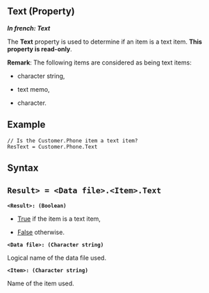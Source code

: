 


## Text (Property)

***In french: Text***
	



<a name="XUse"></a>
<a name="Use"></a>
<a name="description"></a>
The **Text** property is used to determine if an item is a text item. **This property is read-only**.

**Remark**: The following items are considered as being text items:

- character string, 

- text memo, 

- character.







<a name="Example1"></a>
<a name="sample_code"></a>

## Example


```wl
// Is the Customer.Phone item a text item?
ResText = Customer.Phone.Text
```

<a name="XSYNTAX"></a>
<a name="SYNTAX1"></a>

## Syntax

`Result> = <Data file>.<Item>.Text`
---

**`<Result>: (Boolean)`**



- <u><u><u><u>True</u></u></u></u> if the item is a text item, 

- <u><u><u><u>False</u></u></u></u> otherwise.




**`<Data file>: (Character string)`**

Logical name of the data file used.

**`<Item>: (Character string)`**

Name of the item used.  





